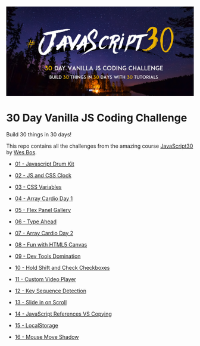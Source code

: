 ![JS30](/js30.png)
# 30 Day Vanilla JS Coding Challenge

Build 30 things in 30 days!

This repo contains all the challenges from the amazing course [JavaScript30](https://javascript30.com) by [Wes Bos](https://github.com/wesbos).

* [01 - Javascript Drum Kit](https://eneax.github.io/JavaScript30/01%20-%20JavaScript%20Drum%20Kit/)

* [02 - JS and CSS Clock](https://eneax.github.io/JavaScript30/02%20-%20JS%20and%20CSS%20Clock/)

* [03 - CSS Variables](https://eneax.github.io/JavaScript30/03%20-%20CSS%20Variables/)

* [04 - Array Cardio Day 1](https://eneax.github.io/JavaScript30/04%20-%20Array%20Cardio%20Day%201/)

* [05 - Flex Panel Gallery](https://eneax.github.io/JavaScript30/05%20-%20Flex%20Panel%20Gallery/)

* [06 - Type Ahead](https://eneax.github.io/JavaScript30/06%20-%20Type%20Ahead/)

* [07 - Array Cardio Day 2](https://eneax.github.io/JavaScript30/07%20-%20Array%20Cardio%20Day%202/)

* [08 - Fun with HTML5 Canvas](https://eneax.github.io/JavaScript30/08%20-%20Fun%20with%20HTML5%20Canvas/)

* [09 - Dev Tools Domination](https://eneax.github.io/JavaScript30/09%20-%20Dev%20Tools%20Domination/)

* [10 - Hold Shift and Check Checkboxes](https://eneax.github.io/JavaScript30/10%20-%20Hold%20Shift%20and%20Check%20Checkboxes/)

* [11 - Custom Video Player](https://eneax.github.io/JavaScript30/11%20-%20Custom%20Video%20Player/)

* [12 - Key Sequence Detection](https://eneax.github.io/JavaScript30/12%20-%20Key%20Sequence%20Detection/)

* [13 - Slide in on Scroll](https://eneax.github.io/JavaScript30/13%20-%20Slide%20in%20on%20Scroll/)

* [14 - JavaScript References VS Copying](https://eneax.github.io/JavaScript30/14%20-%20JavaScript%20References%20VS%20Copying/)

* [15 - LocalStorage](https://eneax.github.io/JavaScript30/15%20-%20LocalStorage/)

* [16 - Mouse Move Shadow](https://eneax.github.io/JavaScript30/16%20-%20Mouse%20Move%20Shadow/)